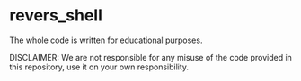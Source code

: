 # revers_shell
The whole code is written for educational purposes.

DISCLAIMER: We are not responsible for any misuse of the code provided in this repository, use it on your own responsibility.